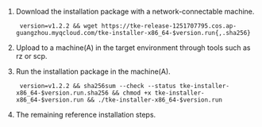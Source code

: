 1. Download the installation package with a network-connectable machine.

        version=v1.2.2 && wget https://tke-release-1251707795.cos.ap-guangzhou.myqcloud.com/tke-installer-x86_64-$version.run{,.sha256}

2. Upload to a machine(A) in the target environment through tools such as rz or scp.
3. Run the installation package in the machine(A).

        version=v1.2.2 && sha256sum --check --status tke-installer-x86_64-$version.run.sha256 && chmod +x tke-installer-x86_64-$version.run && ./tke-installer-x86_64-$version.run

4. The remaining reference installation steps.